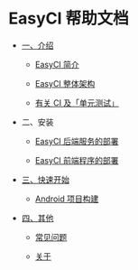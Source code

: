 # EasyCI 帮助文档

* [一、介绍]()

  - [EasyCI 简介]()

  - [EasyCI 整体架构]()

  - [有关 CI 及「单元测试」]()

* 二、安装

  - [EasyCI 后端服务的部署]()
  
  - [EasyCI 前端程序的部署]()

* [三、快速开始](#)

  - [Android 项目构建]()

* [四、其他](#)

  - [常见问题]()

  - [关于]()